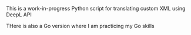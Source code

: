 This is a work-in-progress Python script for translating custom XML using DeepL API

THere is also a Go version where I am practicing my Go skills
